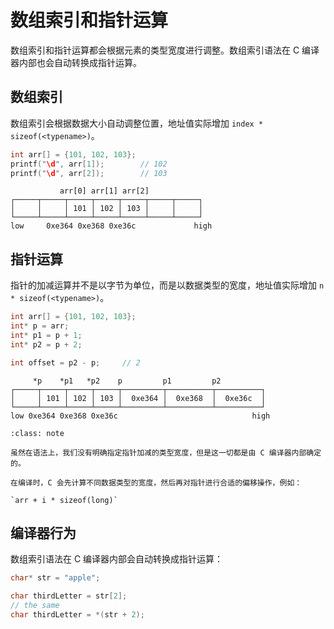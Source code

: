 # 数组索引和指针运算

数组索引和指针运算都会根据元素的类型宽度进行调整。数组索引语法在 C 编译器内部也会自动转换成指针运算。

## 数组索引

数组索引会根据数据大小自动调整位置，地址值实际增加 `index * sizeof(<typename>)`。

```c
int arr[] = {101, 102, 103};
printf("\d", arr[1]);        // 102
printf("\d", arr[2]);        // 103
```

```
           arr[0] arr[1] arr[2]
┌─────┬─────┬─────┬─────┬─────┬─────┬─────┐
│     │     │ 101 │ 102 │ 103 │     │     │
└─────┴─────┴─────┴─────┴─────┴─────┴─────┘
low     0xe364 0xe368 0xe36c             high
```

## 指针运算

指针的加减运算并不是以字节为单位，而是以数据类型的宽度，地址值实际增加 `n * sizeof(<typename>)`。

```c
int arr[] = {101, 102, 103};
int* p = arr;            
int* p1 = p + 1;         
int* p2 = p + 2;         

int offset = p2 - p;     // 2
```

```
     *p    *p1   *p2    p         p1         p2
┌─────┬─────┬─────┬─────┬─────────┬──────────┬──────────┐
│     │ 101 │ 102 │ 103 │  0xe364 │  0xe368  │  0xe36c  │
└─────┴─────┴─────┴─────┴─────────┴──────────┴──────────┘
low 0xe364 0xe368 0xe36c                              high
```

```{admonition} 为什么指针能够判断数据类型宽度？
:class: note

虽然在语法上，我们没有明确指定指针加减的类型宽度，但是这一切都是由 C 编译器内部确定的。

在编译时，C 会先计算不同数据类型的宽度，然后再对指针进行合适的偏移操作，例如：

`arr + i * sizeof(long)`
``` 

## 编译器行为

数组索引语法在 C 编译器内部会自动转换成指针运算：

```c
char* str = "apple";

char thirdLetter = str[2];  
// the same
char thirdLetter = *(str + 2); 
```
